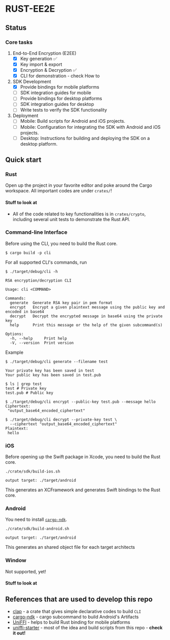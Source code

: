 # RUST-EE2E

## Status
### Core tasks

1. End-to-End Encryption (E2EE)
    - [x] Key generation ✅
    - [x] Key import & export
    - [x] Encryption & Decryption ✅
    - [x] CLI for demonstration - check How to

2. SDK Development
    - [x] Provide bindings for mobile platforms
    - [ ] SDK integration guides for mobile
    - [ ] Provide bindings for desktop platforms
    - [ ] SDK integration guides for desktop
    - [ ] Write tests to verify the SDK functionality
3. Deployment
    - [ ] Mobile: Build scripts for Android and iOS projects.
    - [ ] Mobile: Configuration for integrating the SDK with Android and iOS projects.
    - [ ] Desktop: Instructions for building and deploying the SDK on a desktop platform.
## Quick start

### Rust

Open up the project in your favorite editor and poke around the Cargo workspace.
All important codes are under `crates/`!

#### Stuff to look at 

* All of the code related to key functionalities is in `crates/crypto`, including several unit tests to demonstrate the Rust API.

### Command-line Interface

Before using the CLI, you need to build the Rust core.

```shell
$ cargo build -p cli
```

For all supported CLI's commands, run

```shell
$ ./target/debug/cli -h

RSA encryption/decryption CLI

Usage: cli <COMMAND>

Commands:
  generate  Generate RSA key pair in pem format
  encrypt   Encrypt a given plaintext message using the public key and encoded in base64
  decrypt   Decrypt the encrypted message in base64 using the private key
  help      Print this message or the help of the given subcommand(s)

Options:
  -h, --help     Print help
  -V, --version  Print version
```
Example
```shell
$ ./target/debug/cli generate --filename test

Your private key has been saved in test
Your public key has been saved in test.pub

$ ls | grep test
test # Private key
test.pub # Public key
```

```shell
$ ./target/debug/cli encrypt --public-key test.pub --message hello
Ciphertext:
 "output_base64_encoded_ciphertext"

$ ./target/debug/cli decrypt --private-key test \
  --ciphertext "output_base64_encoded_ciphertext"
Plaintext:
 hello
```

### iOS

Before opening up the Swift package in Xcode, you need to build the Rust core.

```shell
./crate/sdk/build-ios.sh

output target: ./target/android
```
This generates an XCFramework and generates Swift bindings to the Rust core.

### Android

You need to install [`cargo-ndk`](https://github.com/bbqsrc/cargo-ndk).

```shell
./crate/sdk/build-android.sh

output target: ./target/android
```
This generates an shared object file for each target architects

### Window

Not supported, yet!
#### Stuff to look at

## References that are used to develop this repo

* [clap](https://github.com/clap-rs/clap) - a crate that gives simple declarative codes to build `CLI`
* [cargo-ndk](https://github.com/bbqsrc/cargo-ndk) - cargo subcommand to build Android's Artifacts
* [UniFFI](https://github.com/mozilla/uniffi-rs) - helps to build Rust binding for mobile platforms
* [uniffi-starter](https://github.com/ianthetechie/uniffi-starter) - most of the idea and build scripts from this repo - **check it out!**